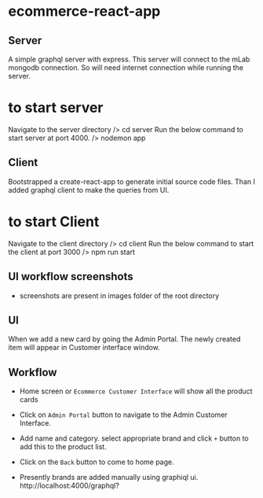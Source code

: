 # ecommerce-react-app



## Server
A simple graphql server with express. This server will connect to the mLab mongodb connection. So will need internet connection while running the server.

# to start server
Navigate to the server directory
/> cd server
Run the below command to start server at port 4000.
/> nodemon app

## Client
Bootstrapped a create-react-app to generate initial source code files. Than I added graphql client to make the queries from UI. 

# to start Client
Navigate to the client directory
/> cd client
Run the below command to start the client at port 3000
/> npm run start



## UI workflow screenshots
- screenshots are present in images folder of the root directory


## UI
When we add a new card by going the Admin Portal. The newly created item will appear in Customer interface window.


## Workflow
-  Home screen or `Ecommerce Customer Interface` will show all the product cards

-  Click on `Admin Portal` button to navigate to the Admin Customer Interface.

- Add name and category. select appropriate brand and click `+` button to add this to the product list.

- Click on the `Back` button  to come to home page.

- Presently brands are added manually using graphiql ui.
http://localhost:4000/graphql?
